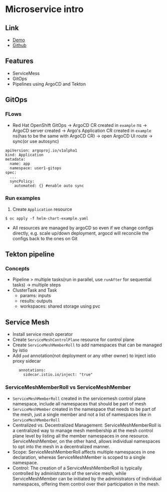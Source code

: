 # Microservice intro
## Link
 - [Demo](https://demo.redhat.com/catalog?item=babylon-catalog-prod/sandboxes-gpte.opentour-2022-dach.prod&utm_source=webapp&utm_medium=share-link)
 - [Github](https://github.com/sa-mw-dach/microservice-introduction-gitops)
## Features
- ServiceMess
- GitOps
- Pipelines using ArgoCD and Tekton
## GitOps
### FLows
- Red Hat OpenShift GitOps -> ArgoCD CR created in `example` ns -> ArgoCD server created -> Argo's Application CR created in `example` ns(has to be the same with ArgoCD CR) -> open ArgoCD UI route -> sync(or use autosync)
```
apiVersion: argoproj.io/v1alpha1
kind: Application
metadata:
  name: app
  namespace: user1-gitops
spec:
  ...
  syncPolicy:
    automated: {} #enable auto sync
```
### Run examples
1. Create `Application` resource
```
$ oc apply -f helm-chart-example.yaml
```
- All resources are managed by argoCD so even if we change configs directly, e.g. scale up/down deployment, argocd will reconcile the configs back to the ones on Git

## Tekton pipeline
### Concepts
- Pipeline > multiple tasks(run in parallel, use `runAfter` for sequential tasks) -> multiple steps
- ClusterTask and Task
  - params: inputs
  - results: outputs
  - workspaces: shared storage using pvc
## Service Mesh
- Install service mesh operator
- Create `ServiceMeshControlPlane` resource for control plane
- Create `ServiceMeshMemberRoll` to add namespaces that can be managed by istio
- Add `pod` annotation(not deployment or any other owner) to inject istio proxy sidecar

```
      annotations:
        sidecar.istio.io/inject: "true"
```

### ServiceMeshMemberRoll vs ServiceMeshMember
- `ServiceMeshMemberRoll` created in the servicemesh control plane namespace, include all namespaces that should be part of mesh
- `ServiceMeshMember` created in the namespace that needs to be part of the mesh, just a single member and not a list of namespaces like in `ServiceMeshMemberRoll`
- Centralized vs. Decentralized Management: ServiceMeshMemberRoll is a centralized way to manage mesh membership at the mesh control plane level by listing all the member namespaces in one resource. ServiceMeshMember, on the other hand, allows individual namespaces to opt into the mesh in a decentralized manner.
- Scope: ServiceMeshMemberRoll affects multiple namespaces in one declaration, whereas ServiceMeshMember is scoped to a single namespace.
- Control: The creation of a ServiceMeshMemberRoll is typically controlled by administrators of the service mesh, while ServiceMeshMember can be initiated by the administrators of individual namespaces, offering them control over their participation in the mesh.
